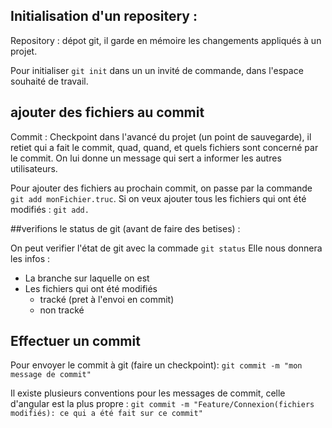## Initialisation d'un repositery :

Repository : dépot git, il garde en mémoire les changements appliqués à un projet.

Pour initialiser `git init` dans un un invité de commande, dans l'espace souhaité de travail.

## ajouter des fichiers au commit

Commit : Checkpoint dans l'avancé du projet (un point de sauvegarde), il retiet qui a fait le commit, quad, quand, et quels fichiers sont concerné par le commit. On lui donne un message qui sert a informer les autres utilisateurs.

Pour ajouter des fichiers au prochain commit, on passe par la commande `git add monFichier.truc`. Si on veux ajouter tous les fichiers qui ont été modifiés : `git add.`

##verifions le status de git (avant de faire des betises) :

On peut verifier l'état de git avec la commade `git status`
Elle nous donnera les infos  :
- La branche sur laquelle on est
- Les fichiers qui ont été modifiés
    - tracké (pret à l'envoi en commit)
    - non tracké

## Effectuer un commit

Pour envoyer le commit à git (faire un checkpoint): `git commit -m "mon message de commit"`

Il existe plusieurs conventions pour les messages de commit, celle d'angular est la plus propre : `git commit -m "Feature/Connexion(fichiers modifiés): ce qui a été fait sur ce commit"` 

